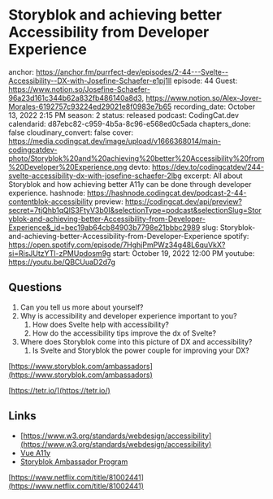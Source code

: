 # Storyblok and achieving better Accessibility from Developer Experience

anchor: https://anchor.fm/purrfect-dev/episodes/2-44---Svelte--Accessibility--DX-with-Josefine-Schaefer-e1pj1ll
episode: 44
Guest: https://www.notion.so/Josefine-Schaefer-96a23d161c344b62a832fb486140a8d3, https://www.notion.so/Alex-Jover-Morales-6192757c93224ed29021e8f0983e7b65
recording_date: October 13, 2022 2:15 PM
season: 2
status: released
podcast: CodingCat.dev
calendarid: d87ebc82-c959-4b5a-8c96-e568ed0c5ada
chapters_done: false
cloudinary_convert: false
cover: https://media.codingcat.dev/image/upload/v1666368014/main-codingcatdev-photo/Storyblok%20and%20achieving%20better%20Accessibility%20from%20Developer%20Experience.png
devto: https://dev.to/codingcatdev/244-svelte-accessibility-dx-with-josefine-schaefer-2lbg
excerpt: All about Storyblok and how achieving better A11y can be done through developer experience.
hashnode: https://hashnode.codingcat.dev/podcast-2-44-contentblok-accessibility
preview: https://codingcat.dev/api/preview?secret=7tjQhb1qQlS3FtyV3b0I&selectionType=podcast&selectionSlug=Storyblok-and-achieving-better-Accessibility-from-Developer-Experience&_id=bec19ab64cb84903b7798e21bbbc2989
slug: Storyblok-and-achieving-better-Accessibility-from-Developer-Experience
spotify: https://open.spotify.com/episode/7HghjPmPWz34g48L6quVkX?si=RisJUtzYTl-zPMUpdosm9g
start: October 19, 2022 12:00 PM
youtube: https://youtu.be/QBCUuaD2d7g

## Questions

1. Can you tell us more about yourself?
2. Why is accessibility and developer experience important to you?
    1. How does Svelte help with accessibility?
    2. How do the accessibility tips improve the dx of Svelte?
3. Where does Storyblok come into this picture of DX and accessibility?
    1. Is Svelte and Storyblok the power couple for improving your DX?

[https://www.storyblok.com/ambassadors](https://www.storyblok.com/ambassadors)

[https://tetr.io/](https://tetr.io/)

## Links

- [https://www.w3.org/standards/webdesign/accessibility](https://www.w3.org/standards/webdesign/accessibility)
- [Vue A11y](https://vuejs.org/guide/best-practices/accessibility.html)
- [Storyblok Ambassador Program](https://www.storyblok.com/ambassadors)

[https://www.netflix.com/title/81002441](https://www.netflix.com/title/81002441)